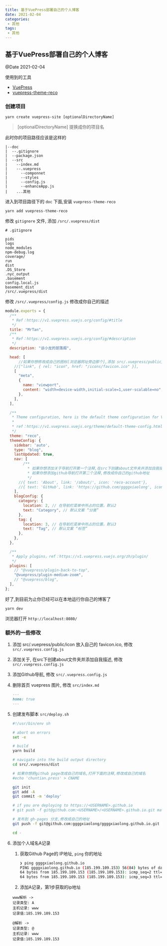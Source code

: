 ```yaml
---
title: 基于VuePress部署自己的个人博客
date: 2021-02-04
categories:
 - 其他
tags:
 - 其他
---
```

## 基于VuePress部署自己的个人博客
@Date 2021-02-04

使用到的工具
* [VuePress](https://vuepress.vuejs.org/guide/getting-started.html)
* [vuepress-theme-reco](https://vuepress-theme-reco.recoluan.com/views/1.x/installUse.html)

### 创建项目
```shell
yarn create vuepress-site [optionalDirectoryName]
```
> [optionalDirectoryName] 提换成你的项目名

此时你的项目路径应该是这样的

```
|--doc
|  --.gitignore
|  --package.json
|  --src
|    --index.md
|    --.vuepress
|      --componnet
|      --styles
|      --config.js
|      --enhanceApp.js
|    ...其他
```



进入到项目路径下的 `doc` 下面,安装 `vuepress-theme-reco`

```shell
yarn add vuepress-theme-reco
```

修改 `gitignore` 文件, 添加 `/src/.vuepress/dist`

```
# .gitignore

pids
logs
node_modules
npm-debug.log
coverage/
run
dist
.DS_Store
.nyc_output
.basement
config.local.js
basement_dist
/src/.vuepress/dist
```

修改 `/src/.vuepress/config.js` 修改成你自己的描述

```javascript
module.exports = {
  /**
   * Ref：https://v1.vuepress.vuejs.org/config/#title
   */
  title: "MrTan",
  /**
   * Ref：https://v1.vuepress.vuejs.org/config/#description
   */
  description: "谈小龙的部落阁",

  head: [
      //如果你想修改成自己的图标[浏览器网址旁边那个],添加 src/.vuepress/public/icon 放入自己的 favicon.ico
    //["link", { rel: "icon", href: "/icons/favicon.ico" }],
    [
      "meta",
      {
        name: "viewport",
        content: "width=device-width,initial-scale=1,user-scalable=no",
      },
    ],
  ],

  /**
   * Theme configuration, here is the default theme configuration for VuePress.
   *
   * ref：https://v1.vuepress.vuejs.org/theme/default-theme-config.html
   */
  theme: "reco",
  themeConfig: {
    sidebar: 'auto',
    type: "blog",
    lastUpdated: true,
    nav: [
        /**
          * 如果你想添加关于导航打开第一个注释,在src下创建about文件夹并添加自我描述
          * 如果你想添加github导航打开第二个注释,修改成你自己的github地址
          */
      //{ text: 'About', link: '/about/', icon: 'reco-account'},
      //{ text: 'GitHub', link: 'https://github.com/ggggxiaolong', icon: 'reco-github' }
    ],
    blogConfig: {
      category: {
        location: 2, // 在导航栏菜单中所占的位置，默认2
        text: "Category", // 默认文案 “分类”
      },
      tag: {
        location: 3, // 在导航栏菜单中所占的位置，默认3
        text: "Tag", // 默认文案 “标签”
      },
    },
  },

  /**
   * Apply plugins，ref：https://v1.vuepress.vuejs.org/zh/plugin/
   */
  plugins: [
    // "@vuepress/plugin-back-to-top",
    "@vuepress/plugin-medium-zoom",
    // "@vuepress/blog",
  ],
};
```

好了,到目前为止你已经可以在本地运行你自己的博客了

```
yarn dev
```

浏览器打开 `http://localhost:8080/`

### 额外的一些修改

1. 添加 src/.vuepress/public/icon 放入自己的 favicon.ico, 修改 `src/.vuepress.config.js`

2. 添加关于, 在src下创建about文件夹并添加自我描述, 修改 `src/.vuepress.config.js`

3. 添加Github导航, 修改 `src/.vuepress.config.js`

4. 删除首页 vuepress 图片, 修改 `src/index.md`

   ```markdown
   ---
   home: true
   ---
   ```

5. 创建发布脚本 `src/deploy.sh`

   ```sh
   #!/usr/bin/env sh
   
   # abort on errors
   set -e
   
   # build
   yarn build
   
   # navigate into the build output directory
   cd src/.vuepress/dist
   
   # 如果你想把github page改成自己的域名,打开下面的注释,修改成自己的域名
   #echo 'chuntian.press' > CNAME
   
   git init
   git add -A
   git commit -m 'deploy'
   
   # if you are deploying to https://<USERNAME>.github.io
   # git push -f git@github.com:<USERNAME>/<USERNAME>.github.io.git master
   
   # 发布到 gh-pages 分支,修改成自己的地址
   git push -f git@github.com:ggggxiaolong/ggggxiaolong.github.io.git master:gh-pages
   
   cd -
   ```

6. 添加个人域名A记录

   1. 获取Github Page的 IP地址, `ping` 你的地址
      ```sh
      ❯ ping ggggxiaolong.github.io
      PING ggggxiaolong.github.io (185.199.109.153) 56(84) bytes of data.
      64 bytes from 185.199.109.153 (185.199.109.153): icmp_seq=2 ttl=46 time=59.0 ms
      64 bytes from 185.199.109.153 (185.199.109.153): icmp_seq=3 ttl=46 time=57.7 ms
      ```
      
   2.  添加A记录，第1步获取的ip地址

      ```
      www解析 ->
      记录类型: A
      主机记录: www
      记录值:185.199.109.153
      
      @解析 ->
      记录类型: @
      主机记录: www
      记录值:185.199.109.153
      ```

      
